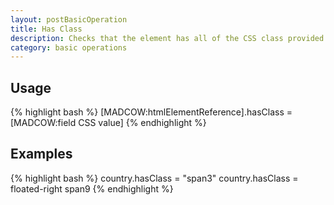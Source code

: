 ```yaml
---
layout: postBasicOperation
title: Has Class
description: Checks that the element has all of the CSS class provided
category: basic operations
---
```


## Usage

{% highlight bash %}
[MADCOW:htmlElementReference].hasClass = [MADCOW:field CSS value]
{% endhighlight %}

## Examples

{% highlight bash %}
country.hasClass = "span3"
country.hasClass = floated-right span9
{% endhighlight %}



